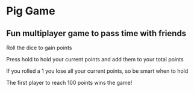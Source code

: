 # Pig Game

## Fun multiplayer game to pass time with friends

<p>Roll the dice to gain points</p>
<p>Press hold to hold your current points and add them to your total points</p>
<p>If you rolled a 1 you lose all your current points, so be smart when to hold</p>
<p>The first player to reach 100 points wins the game!</p>
